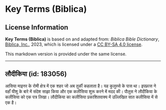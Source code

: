 # Key Terms (Biblica)

## License Information

**Key Terms (Biblica)** is based on and adapted from: _Biblica Bible Dictionary_, [Biblica, Inc.](https://www.biblica.com/), 2023, which is licensed under a [CC BY-SA 4.0 license](https://creativecommons.org/licenses/by-sa/4.0/legalcode.en).

This markdown version is provided under the same license.



--------------------------------

## लौदीकिया (id: 183056)

आसिया माइनर के रोमी क्षेत्र में एक शहर जो अब तुर्की कहलाता है। यह कुलुस्से के पास था। इपफ्रास ने वहाँ यीशु के बारे में संदेश साझा किया और एक कलीसिया शुरू करने में मदद की। पौलुस ने लौदीकिया के कलीसिया को एक पत्र लिखा। लौदीकिया का कलीसिया प्रकाशितवाक्य में उल्लिखित सात कलीसिया में से एक है।


